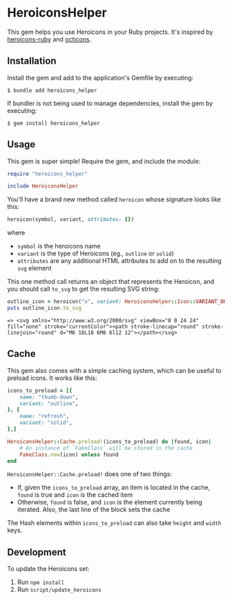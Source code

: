 # HeroiconsHelper

This gem helps you use Heroicons in your Ruby projects. It's inspired by [heroicons-ruby](https://github.com/chunlea/heroicons-ruby) and [octicons](https://github.com/primer/octicons).

## Installation

Install the gem and add to the application's Gemfile by executing:

    $ bundle add heroicons_helper

If bundler is not being used to manage dependencies, install the gem by executing:

    $ gem install heroicons_helper

## Usage

This gem is super simple! Require the gem, and include the module:

```ruby
require "heroicons_helper"

include HeroiconsHelper
```

You'll have a brand new method called `heroicon` whose signature looks like this:

```ruby
heroicon(symbol, variant, attributes: {})
```

where

* `symbol` is the heroicons name
* `variant` is the type of Heroicons (eg., `outline` or `solid`)
* `attributes` are any additional HTML attributes to add on to the resulting `svg` element

This one method call returns an object that represents the Heroicon, and you should call `to_svg` to get the resulting SVG string:

```ruby
outline_icon = heroicon("x", variant: HeroiconsHelper::Icon::VARIANT_OUTLINE)
puts outline_icon.to_svg
```
```
=> <svg xmlns="http://www.w3.org/2000/svg" viewBox="0 0 24 24" fill="none" stroke="currentColor"><path stroke-linecap="round" stroke-linejoin="round" d="M6 18L18 6M6 6l12 12"></path></svg>
```

## Cache

This gem also comes with a simple caching system, which can be useful to preload icons. It works like this:

``` ruby
icons_to_preload = [{
    name: "thumb-down",
    variant: "outline",
}, {
    name: "refresh",
    variant: "solid",
},]

HeroiconsHelper::Cache.preload!(icons_to_preload) do |found, icon|
    # An instance of `FakeClass` will be stored in the cache
    FakeClass.new(icon) unless found
end
```

`HeroiconsHelper::Cache.preload!` does one of two things:

* If, given the `icons_to_preload` array, an item is located in the cache, `found` is true and `icon` is the cached item
* Otherwise, `found` is false, and `icon` is the element currently being iterated. Also, the last line of the block sets the cache

The Hash elements within `icons_to_preload` can also take `height` and `width` keys.

## Development

To update the Heroicons set:

1. Run `npm install`
2. Run `script/update_heroicons`
